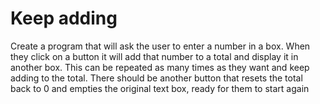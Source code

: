 # Keep adding

Create a program that will ask the user to enter a number in a box. When they click on a button it will add that number to a total and display it in another box. This can be repeated as many times as they want and keep adding to the total. There should be another button that resets the total back to 0 and empties the original text box, ready for them to start again
